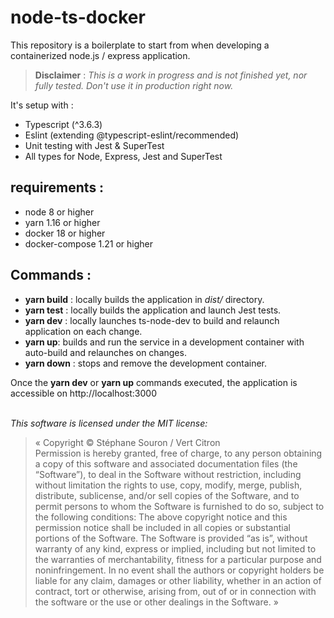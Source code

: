 # node-ts-docker

This repository is a boilerplate to start from when developing a
containerized node.js&nbsp;/&nbsp;express application.

> __Disclaimer__ : _This is a work in progress and is not finished yet, nor fully tested.
Don't use it in production right now._

It's setup with :

* Typescript (^3.6.3)
* Eslint (extending @typescript-eslint/recommended)
* Unit testing with Jest & SuperTest
* All types for Node, Express, Jest and SuperTest

## requirements :

* node 8 or higher
* yarn 1.16 or higher
* docker 18 or higher
* docker-compose 1.21 or higher

## Commands :

* __yarn build__ : locally builds the application in _dist/_ directory.
* __yarn test__ : locally builds the application and launch Jest tests.
* __yarn dev__ : locally launches ts-node-dev to build and relaunch application on each change.
* __yarn up__: builds and run the service in a development container
with auto-build and relaunches on changes.
* __yarn down__ : stops and remove the development container.

Once the __yarn dev__ or __yarn up__ commands executed, the application is accessible
on http://localhost:3000

&nbsp;  
_This software is licensed under the MIT license:_

> « Copyright © Stéphane Souron / Vert Citron  
Permission is hereby granted, free of charge, to any person obtaining a copy of this software and
associated documentation files (the “Software”), to deal in the Software without restriction,
including without limitation the rights to use, copy, modify, merge, publish, distribute, sublicense,
and/or sell copies of the Software, and to permit persons to whom the Software is furnished to do so,
subject to the following conditions:
The above copyright notice and this permission notice shall be included in all copies or substantial
portions of the Software.
The Software is provided “as is”, without warranty of any kind, express or implied, including but
not limited to the warranties of merchantability, fitness for a particular purpose and noninfringement.
In no event shall the authors or copyright holders be liable for any claim, damages or other liability,
whether in an action of contract, tort or otherwise, arising from, out of or in connection with the
software or the use or other dealings in the Software. »
